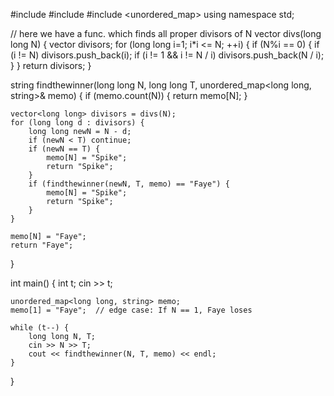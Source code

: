 #include <iostream>
#include <vector>
#include <unordered_map>
using namespace std;

// here we have a func. which finds all proper divisors of N
vector<long long> divs(long long N) {
    vector<long long> divisors;
    for (long long i=1; i*i <= N; ++i) {
        if (N%i == 0) {
            if (i != N) divisors.push_back(i);
            if (i != 1 && i != N / i) divisors.push_back(N / i);
        }
    }
    return divisors;
}


string findthewinner(long long N, long long T, unordered_map<long long, string>& memo) {
    if (memo.count(N)) {
        return memo[N];
    }

    vector<long long> divisors = divs(N);
    for (long long d : divisors) {
        long long newN = N - d;
        if (newN < T) continue;
        if (newN == T) {
            memo[N] = "Spike";
            return "Spike";
        }
        if (findthewinner(newN, T, memo) == "Faye") {
            memo[N] = "Spike";
            return "Spike";
        }
    }

    memo[N] = "Faye";
    return "Faye";
}

int main() {
    int t;
    cin >> t;

    unordered_map<long long, string> memo;
    memo[1] = "Faye";  // edge case: If N == 1, Faye loses

    while (t--) {
        long long N, T;
        cin >> N >> T;
        cout << findthewinner(N, T, memo) << endl;
    }
}
